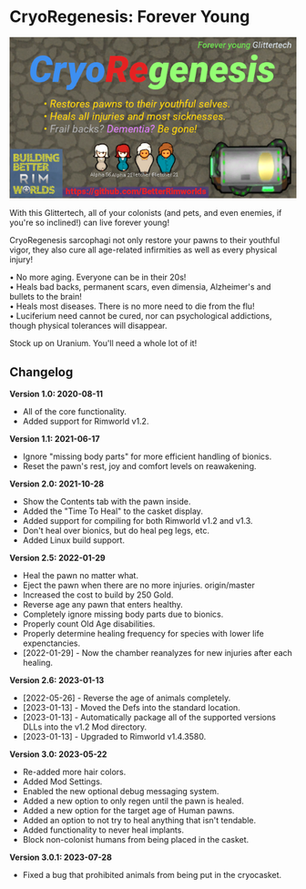 # CryoRegenesis: Forever Young

![CryoRegenesis: Live forever!](https://github.com/BetterRimworlds/CryoRegenesis/blob/master/About/Preview.png?raw=true)

With this Glittertech, all of your colonists (and pets, and even enemies, if you're so 
inclined!) can live forever young!

CryoRegenesis sarcophagi not only restore your pawns to their youthful vigor, they also 
cure all age-related infirmities as well as every physical injury!

 • No more aging. Everyone can be in their 20s!  
 • Heals bad backs, permanent scars, even dimensia, Alzheimer's and bullets to the brain!  
 • Heals most diseases. There is no more need to die from the flu!  
 • Luciferium need cannot be cured, nor can psychological addictions, though physical
   tolerances will disappear.  

Stock up on Uranium. You'll need a whole lot of it!

## Changelog

**Version 1.0: 2020-08-11**
 * All of the core functionality.
 * Added support for Rimworld v1.2.

**Version 1.1: 2021-06-17**
 * Ignore "missing body parts" for more efficient handling of bionics.
 * Reset the pawn's rest, joy and comfort levels on reawakening.

**Version 2.0: 2021-10-28**
 * Show the Contents tab with the pawn inside.
 * Added the "Time To Heal" to the casket display.
 * Added support for compiling for both Rimworld v1.2 and v1.3.
 * Don't heal over bionics, but do heal peg legs, etc.
 * Added Linux build support.

**Version 2.5: 2022-01-29**
 * Heal the pawn no matter what.
 * Eject the pawn when there are no more injuries. origin/master
 * Increased the cost to build by 250 Gold.
 * Reverse age any pawn that enters healthy.
 * Completely ignore missing body parts due to bionics.
 * Properly count Old Age disabilities.
 * Properly determine healing frequency for species with lower life expenctancies.
 * [2022-01-29] - Now the chamber reanalyzes for new injuries after each healing.

**Version 2.6: 2023-01-13**
 * [2022-05-26] - Reverse the age of animals completely.
 * [2023-01-13] - Moved the Defs into the standard location.
 * [2023-01-13] - Automatically package all of the supported versions DLLs into the v1.2 Mod directory.
 * [2023-01-13] - Upgraded to Rimworld v1.4.3580.

**Version 3.0: 2023-05-22**
 * Re-added more hair colors.
 * Added Mod Settings.
 * Enabled the new optional debug messaging system.
 * Added a new option to only regen until the pawn is healed.
 * Added a new option for the target age of Human pawns.
 * Added an option to not try to heal anything that isn't tendable.
 * Added functionality to never heal implants.
 * Block non-colonist humans from being placed in the casket.

**Version 3.0.1: 2023-07-28**
 * Fixed a bug that prohibited animals from being put in the cryocasket.
